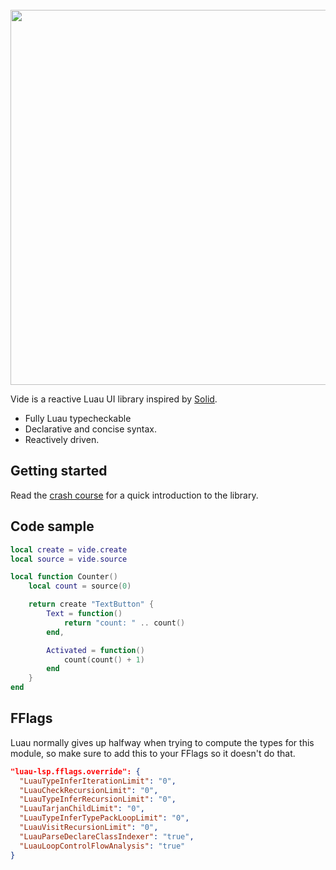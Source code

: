<br>

<div align="center">
    <img src="docs/public/full_logo.svg" width="600" />
</div>

Vide is a reactive Luau UI library inspired by [Solid](https://www.solidjs.com/).

- Fully Luau typecheckable
- Declarative and concise syntax.
- Reactively driven.

## Getting started

Read the
[crash course](https://centau.github.io/vide/tut/crash-course/1-introduction)
for a quick introduction to the library.

## Code sample

```lua
local create = vide.create
local source = vide.source

local function Counter()
    local count = source(0)

    return create "TextButton" {
        Text = function()
            return "count: " .. count()
        end,

        Activated = function()
            count(count() + 1)
        end
    }
end
```

## FFlags

Luau normally gives up halfway when trying to compute the types for this module, so make sure to add this to your FFlags so it doesn't do that.

```json
"luau-lsp.fflags.override": {
  "LuauTypeInferIterationLimit": "0",
  "LuauCheckRecursionLimit": "0",
  "LuauTypeInferRecursionLimit": "0",
  "LuauTarjanChildLimit": "0",
  "LuauTypeInferTypePackLoopLimit": "0",
  "LuauVisitRecursionLimit": "0",
  "LuauParseDeclareClassIndexer": "true",
  "LuauLoopControlFlowAnalysis": "true"
}
```
